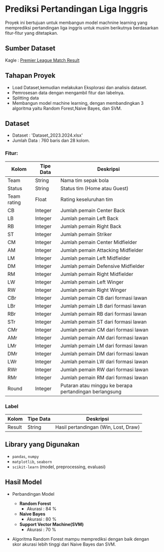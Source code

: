 # Prediksi Pertandingan Liga Inggris

Proyek ini bertujuan untuk membangun model machnine learning yang memprediksi pertandingan liga inggris untuk musim berikutnya berdasarkan fitur-fitur yang ditetapkan.

## Sumber Dataset
Kagle : [Premier League Match Result](https://www.kaggle.com/datasets/pourea/premier-league-match-results)

## Tahapan Proyek
- Load Dataset,kemudian melakukan Eksplorasi dan analisis dataset.
- Pemrosesan data dengan mengambil fitur dan labelnya.
- Splitting data
- Membangun model machine learning, dengan membandingkan 3 algoritma yaitu Random Forest,Naive Bayes, dan SVM.

## Dataset
- Dataset : 'Dataset_2023.2024.xlsx'
- Jumlah Data : 760 baris dan 28 kolom.

### Fitur:
| Kolom       | Tipe Data | Deskripsi                                           |
|-------------|-----------|-----------------------------------------------------|
| Team        | String    | Nama tim sepak bola                                 |
| Status      | String    | Status tim (Home atau Guest)                        |
| Team rating | Float     | Rating keseluruhan tim                              |
| CB          | Integer   | Jumlah pemain Center Back                           |
| LB          | Integer   | Jumlah pemain Left Back                             |
| RB          | Integer   | Jumlah pemain Right Back                            |
| ST          | Integer   | Jumlah pemain Striker                               |
| CM          | Integer   | Jumlah pemain Center Midfielder                     |
| AM          | Integer   | Jumlah pemain Attacking Midfielder                  |
| LM          | Integer   | Jumlah pemain Left Midfielder                       |
| DM          | Integer   | Jumlah pemain Defensive Midfielder                  |
| RM          | Integer   | Jumlah pemain Right Midfielder                      |
| LW          | Integer   | Jumlah pemain Left Winger                           |
| RW          | Integer   | Jumlah pemain Right Winger                          |
| CBr         | Integer   | Jumlah pemain CB dari formasi lawan                 |
| LBr         | Integer   | Jumlah pemain LB dari formasi lawan                 |
| RBr         | Integer   | Jumlah pemain RB dari formasi lawan                 |
| STr         | Integer   | Jumlah pemain ST dari formasi lawan                 |
| CMr         | Integer   | Jumlah pemain CM dari formasi lawan                 |
| AMr         | Integer   | Jumlah pemain AM dari formasi lawan                 |
| LMr         | Integer   | Jumlah pemain LM dari formasi lawan                 |
| DMr         | Integer   | Jumlah pemain DM dari formasi lawan                 |
| LWr         | Integer   | Jumlah pemain LW dari formasi lawan                 |
| RWr         | Integer   | Jumlah pemain RW dari formasi lawan                 |
| RMr         | Integer   | Jumlah pemain RM dari formasi lawan                 |
| Round       | Integer   | Putaran atau minggu ke berapa pertandingan berlangsung |

### Label 
| Kolom       | Tipe Data | Deskripsi                                           |
|-------------|-----------|-----------------------------------------------------|
| Result      | String    | Hasil pertandingan (Win, Lost, Draw)                |

## Library yang Digunakan
- `pandas`, `numpy`
- `matplotlib`, `seaborn`
- `scikit-learn` (model, preprocessing, evaluasi)

## Hasil Model
- Perbandingan Model
  - **Random Forest** 
    - Akurasi : 84 %
  - **Naive Bayes**
    - Akurasi : 80 %
  - **Support Vector Machine(SVM)**
    - Akurasi : 70 %

- Algoritma Random Forest mampu memprediksi dengan baik dengan skor akurasi lebih tinggi dari Naive Bayes dan SVM.
